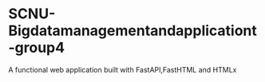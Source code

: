 # SCNU-Bigdatamanagementandapplicationt-group4
A functional web application built with FastAPI,FastHTML and HTMLx
